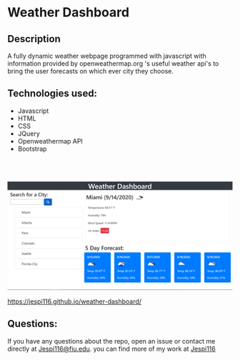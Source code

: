 # Weather Dashboard

## Description

A fully dynamic weather webpage programmed with javascript with information provided by openweathermap.org 's useful weather api's to bring the user forecasts on which ever city they choose.

## Technologies used:

* Javascript
* HTML
* CSS
* JQuery
* Openweathermap API
* Bootstrap 

<br><br>

![](./assets/images/Screenshot.png)

https://jespi116.github.io/weather-dashboard/

## Questions:

If you have any questions about the repo, open an issue or contact me directly at Jespi116@fiu.edu. you can find more of my work at [Jespi116](https://github.com/Jespi116)
